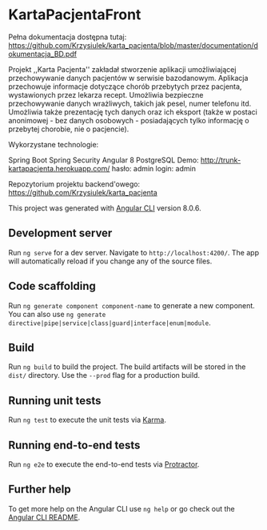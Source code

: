 # KartaPacjentaFront

Pełna dokumentacja dostępna tutaj: https://github.com/Krzysiulek/karta_pacjenta/blob/master/documentation/dokumentacja_BD.pdf

Projekt ,,Karta Pacjenta'' zakładał stworzenie aplikacji umożliwiającej przechowywanie danych pacjentów w serwisie bazodanowym. Aplikacja przechowuje informacje dotyczące chorób przebytych przez pacjenta, wystawionych przez lekarza recept. Umożliwia bezpieczne przechowywanie danych wrażliwych, takich jak pesel, numer telefonu itd. Umożliwia także prezentację tych danych oraz ich eksport (także w postaci anonimowej - bez danych osobowych - posiadających tylko informację o przebytej chorobie, nie o pacjencie).

Wykorzystane technologie:

Spring Boot
Spring Security
Angular 8
PostgreSQL
Demo: http://trunk-kartapacjenta.herokuapp.com/ hasło: admin login: admin

Repozytorium projektu backend'owego: https://github.com/Krzysiulek/karta_pacjenta

This project was generated with [Angular CLI](https://github.com/angular/angular-cli) version 8.0.6.

## Development server

Run `ng serve` for a dev server. Navigate to `http://localhost:4200/`. The app will automatically reload if you change any of the source files.

## Code scaffolding

Run `ng generate component component-name` to generate a new component. You can also use `ng generate directive|pipe|service|class|guard|interface|enum|module`.

## Build

Run `ng build` to build the project. The build artifacts will be stored in the `dist/` directory. Use the `--prod` flag for a production build.

## Running unit tests

Run `ng test` to execute the unit tests via [Karma](https://karma-runner.github.io).

## Running end-to-end tests

Run `ng e2e` to execute the end-to-end tests via [Protractor](http://www.protractortest.org/).

## Further help

To get more help on the Angular CLI use `ng help` or go check out the [Angular CLI README](https://github.com/angular/angular-cli/blob/master/README.md).

